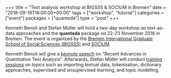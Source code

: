 +++
title = "Text analysis workshop at BIGSSS & SOCIUM in Bremen"
date = "2018-09-19T16:00:00+00:00"
tags = ["workshop", "tutorial"]
categories = ["event"]
packages = ["quanteda"]
type = "post"
+++

Kenneth Benoit and Stefan Müller will hold a two-day workshop on text-as-data approaches and the **quanteda** package on 22-23 November 2018 in Bremen. The event is organized by the [Bremen International Graduate School of Social Sciences (BIGSSS)](https://www.bigsss-bremen.de) and [SOCIUM](http://www.socium.uni-bremen.de/home/en/). 

Kenneth Benoit will give a [keynote speech](https://www.bigsss-bremen.de/about/events/detail?id=166) on "Recent Advances in Quantitative Text Analysis". Afterwards, Stefan Müller will conduct [training sessions](https://www.bigsss-bremen.de/about/events/detail?id=168) on topics such as importing textual data, tokenization, dictionary approaches, supervised and unsupervised learning, and topic modelling.
